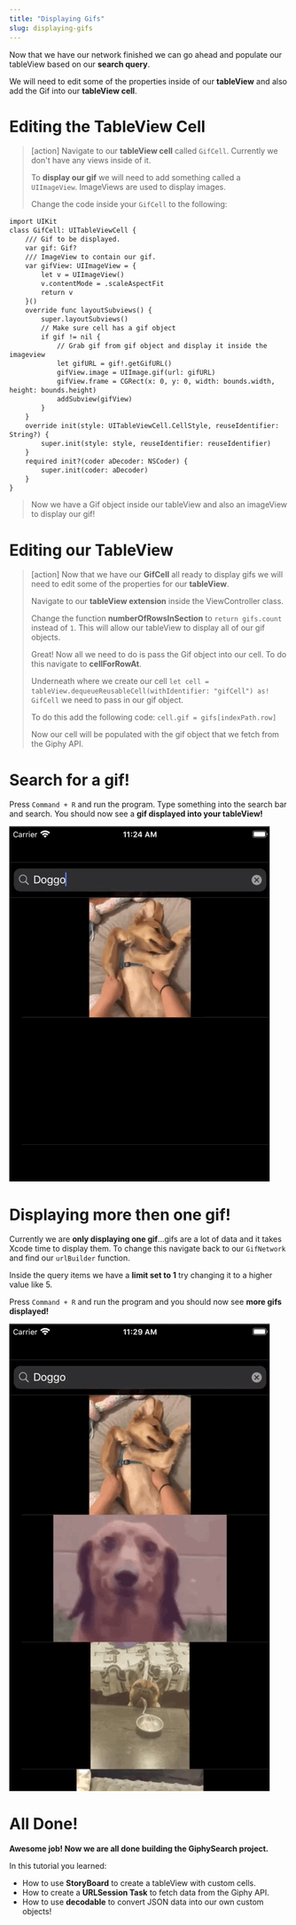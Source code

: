 ```yaml
---
title: "Displaying Gifs"
slug: displaying-gifs
---
```


Now that we have our network finished we can go ahead and populate our tableView based on our **search query**.

We will need to edit some of the properties inside of our **tableView** and also add the Gif into our **tableView cell**.

# Editing the TableView Cell

> [action]
> Navigate to our **tableView cell** called `GifCell`. Currently we don't have any views inside of it.
>
> To **display our gif** we will need to add something called a `UIImageView`. ImageViews are used to display images.
>
> Change the code inside your `GifCell` to the following:
>
```
import UIKit
class GifCell: UITableViewCell {
    /// Gif to be displayed.
    var gif: Gif?
    /// ImageView to contain our gif.
    var gifView: UIImageView = {
        let v = UIImageView()
        v.contentMode = .scaleAspectFit
        return v
    }()
    override func layoutSubviews() {
        super.layoutSubviews()
        // Make sure cell has a gif object
        if gif != nil {
            // Grab gif from gif object and display it inside the imageview
            let gifURL = gif!.getGifURL()
            gifView.image = UIImage.gif(url: gifURL)
            gifView.frame = CGRect(x: 0, y: 0, width: bounds.width, height: bounds.height)
            addSubview(gifView)
        }
    }
    override init(style: UITableViewCell.CellStyle, reuseIdentifier: String?) {
        super.init(style: style, reuseIdentifier: reuseIdentifier)
    }
    required init?(coder aDecoder: NSCoder) {
        super.init(coder: aDecoder)
    }
}
```
>
> Now we have a Gif object inside our tableView and also an imageView to display our gif!
>

# Editing our TableView

> [action]
> Now that we have our **GifCell** all ready to display gifs we will need to edit some of the properties for our **tableView**.
>
> Navigate to our **tableView extension** inside the ViewController class.
>
> Change the function **numberOfRowsInSection** to `return gifs.count` instead of `1`. This will allow our tableView to display all of our gif objects.
>
> Great! Now all we need to do is pass the Gif object into our cell. To do this navigate to **cellForRowAt**.
>
> Underneath where we create our cell `let cell = tableView.dequeueReusableCell(withIdentifier: "gifCell") as! GifCell` we need to pass in our gif object.
>
> To do this add the following code:
> `cell.gif = gifs[indexPath.row]`
>
> Now our cell will be populated with the gif object that we fetch from the Giphy API.
>

# Search for a gif!

Press `Command + R` and run the program. Type something into the search bar and search. You should now see a **gif displayed into your tableView!**

![add tableview](./assets/doggo.gif)

# Displaying more then one gif!

Currently we are **only displaying one gif**...gifs are a lot of data and it takes Xcode time to display them. To change this navigate back to our `GifNetwork` and find our `urlBuilder` function.

Inside the query items we have a **limit set to 1** try changing it to a higher value like 5.

Press `Command + R` and run the program and you should now see **more gifs displayed!**

![add tableview](./assets/doggos.gif)

# All Done!

**Awesome job! Now we are all done building the GiphySearch project.**

In this tutorial you learned:

- How to use **StoryBoard** to create a tableView with custom cells.
- How to create a **URLSession Task** to fetch data from the Giphy API.
- How to use **decodable** to convert JSON data into our own custom objects!
